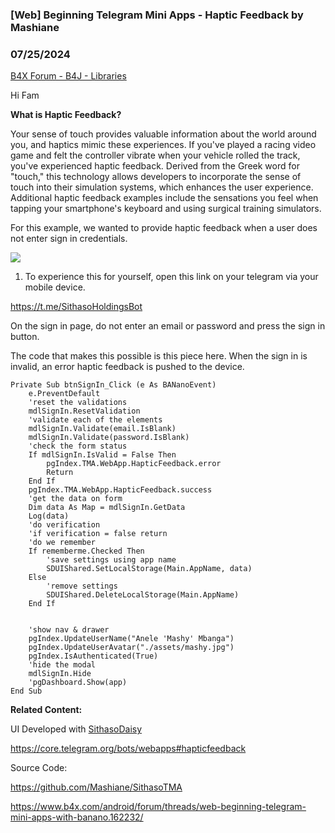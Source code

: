 ### [Web] Beginning Telegram Mini Apps - Haptic Feedback by Mashiane
### 07/25/2024
[B4X Forum - B4J - Libraries](https://www.b4x.com/android/forum/threads/162253/)

Hi Fam  
  
**What is Haptic Feedback?**  
  
Your sense of touch provides valuable information about the world around you, and haptics mimic these experiences. If you've played a racing video game and felt the controller vibrate when your vehicle rolled the track, you've experienced haptic feedback. Derived from the Greek word for "touch," this technology allows developers to incorporate the sense of touch into their simulation systems, which enhances the user experience. Additional haptic feedback examples include the sensations you feel when tapping your smartphone's keyboard and using surgical training simulators.  
  
For this example, we wanted to provide haptic feedback when a user does not enter sign in credentials.  
  
![](https://www.b4x.com/android/forum/attachments/155647)  
  
  
1. To experience this for yourself, open this link on your telegram via your mobile device.  
  
<https://t.me/SithasoHoldingsBot>  
  
On the sign in page, do not enter an email or password and press the sign in button.  
  
The code that makes this possible is this piece here. When the sign in is invalid, an error haptic feedback is pushed to the device.  
  

```B4X
Private Sub btnSignIn_Click (e As BANanoEvent)  
    e.PreventDefault  
    'reset the validations  
    mdlSignIn.ResetValidation  
    'validate each of the elements  
    mdlSignIn.Validate(email.IsBlank)  
    mdlSignIn.Validate(password.IsBlank)  
    'check the form status  
    If mdlSignIn.IsValid = False Then  
        pgIndex.TMA.WebApp.HapticFeedback.error  
        Return  
    End If  
    pgIndex.TMA.WebApp.HapticFeedback.success  
    'get the data on form  
    Dim data As Map = mdlSignIn.GetData  
    Log(data)  
    'do verification  
    'if verification = false return  
    'do we remember  
    If rememberme.Checked Then  
        'save settings using app name  
        SDUIShared.SetLocalStorage(Main.AppName, data)  
    Else  
        'remove settings  
        SDUIShared.DeleteLocalStorage(Main.AppName)  
    End If  
     
     
    'show nav & drawer  
    pgIndex.UpdateUserName("Anele 'Mashy' Mbanga")  
    pgIndex.UpdateUserAvatar("./assets/mashy.jpg")  
    pgIndex.IsAuthenticated(True)  
    'hide the modal  
    mdlSignIn.Hide  
    'pgDashboard.Show(app)  
End Sub
```

  
  
  
**Related Content:**  
  
UI Developed with [SithasoDaisy](https://www.b4x.com/android/forum/threads/web-sithasodaisy-tailwindcss-webapps-powered-by-b4x-banano.143950/#content)  
  
<https://core.telegram.org/bots/webapps#hapticfeedback>  
  
Source Code:  
  
<https://github.com/Mashiane/SithasoTMA>  
  
<https://www.b4x.com/android/forum/threads/web-beginning-telegram-mini-apps-with-banano.162232/>